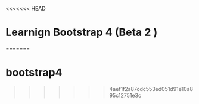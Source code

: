 <<<<<<< HEAD
# Learnign Bootstrap 4 (Beta 2 )
=======
# bootstrap4
>>>>>>> 4aef1f2a87cdc553ed051d91e10a895c12751e3c
